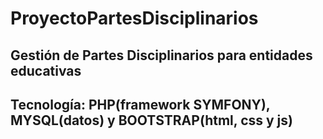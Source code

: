 # ProyectoPartesDisciplinarios

## Gestión de Partes Disciplinarios para entidades educativas
## Tecnología: PHP(framework SYMFONY), MYSQL(datos) y BOOTSTRAP(html, css y js)
